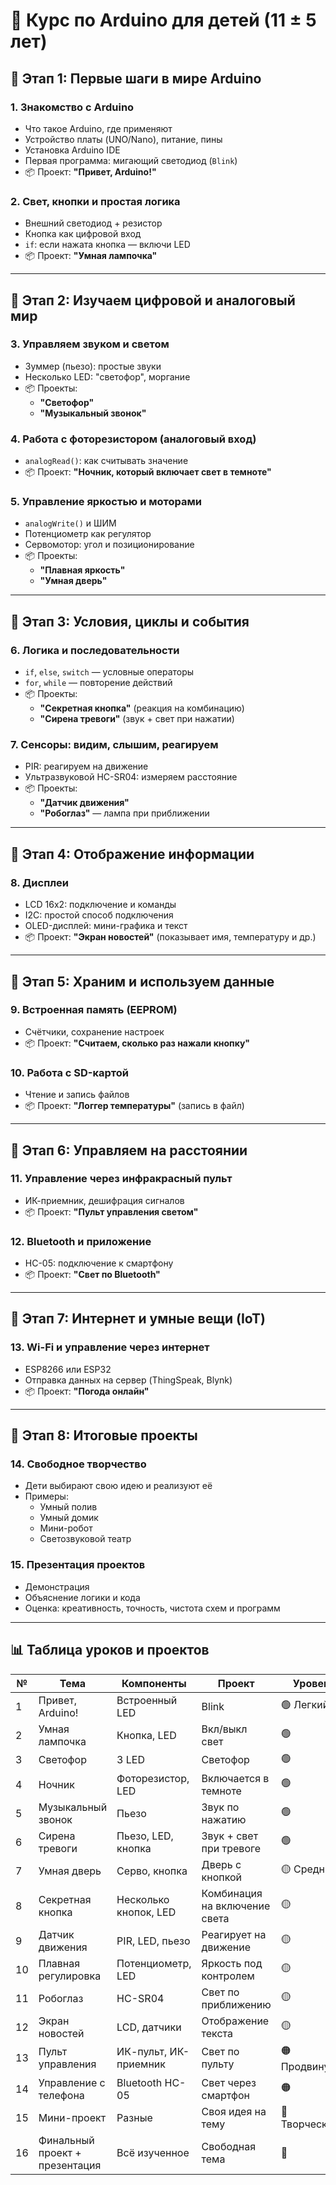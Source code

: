 # 🤖 Курс по Arduino для детей (11 ± 5 лет)

## 🔹 Этап 1: Первые шаги в мире Arduino

### 1. Знакомство с Arduino
- Что такое Arduino, где применяют
- Устройство платы (UNO/Nano), питание, пины
- Установка Arduino IDE
- Первая программа: мигающий светодиод (`Blink`)
- 📦 Проект: **"Привет, Arduino!"**

### 2. Свет, кнопки и простая логика
- Внешний светодиод + резистор
- Кнопка как цифровой вход
- `if`: если нажата кнопка — включи LED
- 📦 Проект: **"Умная лампочка"**

---

## 🔹 Этап 2: Изучаем цифровой и аналоговый мир

### 3. Управляем звуком и светом
- Зуммер (пьезо): простые звуки
- Несколько LED: "светофор", моргание
- 📦 Проекты:
  - **"Светофор"**
  - **"Музыкальный звонок"**

### 4. Работа с фоторезистором (аналоговый вход)
- `analogRead()`: как считывать значение
- 📦 Проект: **"Ночник, который включает свет в темноте"**

### 5. Управление яркостью и моторами
- `analogWrite()` и ШИМ
- Потенциометр как регулятор
- Сервомотор: угол и позиционирование
- 📦 Проекты:
  - **"Плавная яркость"**
  - **"Умная дверь"**

---

## 🔹 Этап 3: Условия, циклы и события

### 6. Логика и последовательности
- `if`, `else`, `switch` — условные операторы
- `for`, `while` — повторение действий
- 📦 Проекты:
  - **"Секретная кнопка"** (реакция на комбинацию)
  - **"Сирена тревоги"** (звук + свет при нажатии)

### 7. Сенсоры: видим, слышим, реагируем
- PIR: реагируем на движение
- Ультразвуковой HC-SR04: измеряем расстояние
- 📦 Проекты:
  - **"Датчик движения"**
  - **"Робоглаз"** — лампа при приближении

---

## 🔹 Этап 4: Отображение информации

### 8. Дисплеи
- LCD 16x2: подключение и команды
- I2C: простой способ подключения
- OLED-дисплей: мини-графика и текст
- 📦 Проект: **"Экран новостей"** (показывает имя, температуру и др.)

---

## 🔹 Этап 5: Храним и используем данные

### 9. Встроенная память (EEPROM)
- Счётчики, сохранение настроек
- 📦 Проект: **"Считаем, сколько раз нажали кнопку"**

### 10. Работа с SD-картой
- Чтение и запись файлов
- 📦 Проект: **"Логгер температуры"** (запись в файл)

---

## 🔹 Этап 6: Управляем на расстоянии

### 11. Управление через инфракрасный пульт
- ИК-приемник, дешифрация сигналов
- 📦 Проект: **"Пульт управления светом"**

### 12. Bluetooth и приложение
- HC-05: подключение к смартфону
- 📦 Проект: **"Свет по Bluetooth"**

---

## 🔹 Этап 7: Интернет и умные вещи (IoT)

### 13. Wi-Fi и управление через интернет
- ESP8266 или ESP32
- Отправка данных на сервер (ThingSpeak, Blynk)
- 📦 Проект: **"Погода онлайн"**

---

## 🔹 Этап 8: Итоговые проекты

### 14. Свободное творчество
- Дети выбирают свою идею и реализуют её
- Примеры:
  - Умный полив
  - Умный домик
  - Мини-робот
  - Светозвуковой театр

### 15. Презентация проектов
- Демонстрация
- Объяснение логики и кода
- Оценка: креативность, точность, чистота схем и программ

---

## 📊 Таблица уроков и проектов

| №  | Тема                             | Компоненты                  | Проект                              | Уровень        |
|----|----------------------------------|-----------------------------|-------------------------------------|----------------|
| 1  | Привет, Arduino!                 | Встроенный LED              | Blink                               | 🟢 Легкий      |
| 2  | Умная лампочка                   | Кнопка, LED                 | Вкл/выкл свет                       | 🟢             |
| 3  | Светофор                         | 3 LED                       | Светофор                            | 🟢             |
| 4  | Ночник                           | Фоторезистор, LED           | Включается в темноте                | 🟢             |
| 5  | Музыкальный звонок              | Пьезо                       | Звук по нажатию                     | 🟢             |
| 6  | Сирена тревоги                  | Пьезо, LED, кнопка          | Звук + свет при тревоге             | 🟢             |
| 7  | Умная дверь                      | Серво, кнопка               | Дверь с кнопкой                     | 🟡 Средний     |
| 8  | Секретная кнопка                | Несколько кнопок, LED       | Комбинация на включение света       | 🟡             |
| 9  | Датчик движения                  | PIR, LED, пьезо             | Реагирует на движение               | 🟡             |
| 10 | Плавная регулировка              | Потенциометр, LED           | Яркость под контролем               | 🟡             |
| 11 | Робоглаз                         | HC-SR04                     | Свет по приближению                 | 🟡             |
| 12 | Экран новостей                   | LCD, датчики                | Отображение текста                  | 🟡             |
| 13 | Пульт управления                 | ИК-пульт, ИК-приемник       | Свет по пульту                      | 🟠 Продвинутый |
| 14 | Управление с телефона            | Bluetooth HC-05             | Свет через смартфон                 | 🟠             |
| 15 | Мини-проект                      | Разные                     | Своя идея на тему                   | 🔵 Творческий  |
| 16 | Финальный проект + презентация   | Всё изученное               | Свободная тема                      | 🔵             |
